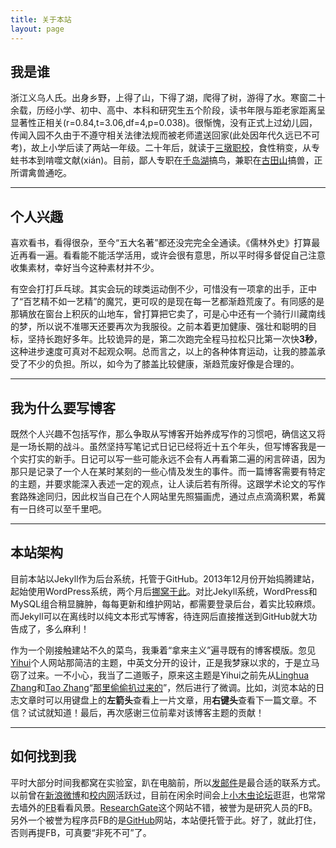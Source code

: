 ```yaml
---
title: 关于本站
layout: page
---
```


## 我是谁

浙江义乌人氏。出身乡野，上得了山，下得了湖，爬得了树，游得了水。寒窗二十余载，历经小学、初中、高中、本科和研究生五个阶段，读书年限与距老家距离呈显著性正相关(r=0.84,t=3.06,df=4,p=0.038)。很惭愧，没有正式上过幼儿园，传闻入园不久由于不遵守相关法律法规而被老师遣送回家(此处因年代久远已不可考)，故上小学后读了两站一年级。二十年后，就读于[三墩职校](http://www.zju.edu.cn)，食性稍变，从专蛀书本到啃噬文献(xián)。目前，鄙人专职在[千岛湖](/cn/pages/thousand-island-lake/)搞鸟，兼职在[古田山](/cn/pages/gutianshan-reserve/)搞兽，正所谓禽兽通吃。

---

## 个人兴趣


喜欢看书，看得很杂，至今“五大名著”都还没完完全全通读。《儒林外史》打算最近再看一遍。看看能不能活学活用，或许会很有意思，所以平时得多督促自己注意收集素材，幸好当今这种素材并不少。

有空会打打乒乓球。其实会玩的球类运动倒不少，可惜没有一项拿的出手，正中了“百艺精不如一艺精”的魔咒，更可叹的是现在每一艺都渐趋荒废了。有同感的是那辆放在窗台上积灰的山地车，曾打算把它卖了，可是心中还有一个骑行川藏南线的梦，所以说不准哪天还要再次为我服役。之前本着更加健康、强壮和聪明的目标，坚持长跑好多年。比较诡异的是，第二次跑完全程马拉松只比第一次快**3秒**，这种进步速度可真对不起观众啊。总而言之，以上的各种体育运动，让我的膝盖承受了不少的负担。所以，如今为了膝盖比较健康，渐趋荒废好像是合理的。

---

## 我为什么要写博客

既然个人兴趣不包括写作，那么争取从写博客开始养成写作的习惯吧，确信这又将是一场长期的战斗。虽然坚持写笔记式日记已经将近十五个年头，但写博客我是一个实打实的新手。日记可以写一些可能永远不会有人再看第二遍的闲言碎语，因为那只是记录了一个人在某时某刻的一些心情及发生的事件。而一篇博客需要有特定的主题，并要求能深入表述一定的观点，让人读后若有所得。这跟学术论文的写作套路殊途同归，因此权当自己在个人网站里先照猫画虎，通过点点滴滴积累，希冀有一日终可以至千里吧。

---

## 本站架构

目前本站以Jekyll作为后台系统，托管于GitHub。2013年12月份开始捣腾建站，起始使用WordPress系统，两个月后[挪窝于此](http://sixf.org/cn/2013/12/first-blog-website-log/)。对比Jekyll系统，WordPress和MySQL组合稍显臃肿，每每更新和维护网站，都需要登录后台，着实比较麻烦。而Jekyll可以在离线时以纯文本形式写博客，待连网后直接推送到GitHub就大功告成了，多么麻利！

作为一个刚接触建站不久的菜鸟，我秉着“拿来主义”遍寻既有的博客模版。忽见[Yihui](http://yihui.name)个人网站那简洁的主题，中英文分开的设计，正是我梦寐以求的，于是立马窃了过来。一不小心，我当了二道贩子，原来这主题是Yihui之前先从[Linghua Zhang](http://lhzhang.com/)和[Tao Zhang](http://ztpala.com/)“[那里偷偷扒过来的](http://yihui.name/cn/about)”，然后进行了微调。比如，浏览本站的日志文章时可以用键盘上的**左箭头**查看上一片文章，用**右键头**查看下一篇文章。不信？试试就知道！最后，再次感谢三位前辈对该博客主题的贡献！

---

## 如何找到我

平时大部分时间我都窝在实验室，趴在电脑前，所以[发邮件](mailto:sixingfeng@gmail.com)是最合适的联系方式。以前曾在[新浪微博](http://weibo.com/kiukii)和[校内网](http://www.renren.com/228658765)活跃过，目前在闲余时间会上[小木虫论坛](http://emuch.net/bbs/space.php?uid=1157743)逛逛，也常常去墙外的[FB](http://facebook.com/xingfengsi)看看风景。[ResearchGate](http://www.researchgate.net/profile/Xingfeng_Si/)这个网站不错，被誉为是研究人员的FB。另外一个被誉为程序员FB的是[GitHub](http://github.com/sixf/sixf.github.io)网站，本站便托管于此。好了，就此打住，否则再提FB，可真要“非死不可”了。

